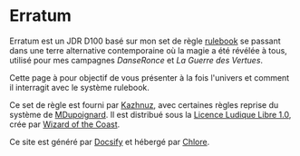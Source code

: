 # Erratum

Erratum est un JDR D100 basé sur mon set de règle [rulebook](https://rulebook.chlore.net/) se passant dans une terre alternative contemporaine où la magie a été révélée à tous, utilisé pour mes campagnes *DanseRonce* et *La Guerre des Vertues*.

Cette page à pour objectif de vous présenter à la fois l'univers et comment il interragit avec le système rulebook.

Ce set de règle est fourni par [Kazhnuz](https://kazhnuz.space), avec certaines règles reprise du système de [MDupoignard](https://twitter.com/MDupoignard). Il est distribué sous la [Licence Ludique Libre 1.0](https://fr.wikipedia.org/wiki/Licence_ludique_libre), crée par [Wizard of the Coast](https://company.wizards.com/).

Ce site est généré par [Docsify](https://docsify.now.sh/) et hébergé par [Chlore](https://chlore.net).
